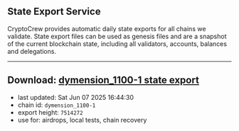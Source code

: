 ## State Export Service
CryptoCrew provides automatic daily state exports for all chains we validate. State export files can be used as genesis files and are a snapshot of the current blockchain state, including all validators, accounts, balances and delegations.

---
**Download: [dymension_1100-1 state export](https://dl-eu2.ccvalidators.com/SERVICE/dymension/dymension_1100-1_export_7514272.json)**
---

- last updated: Sat Jun 07 2025 16:44:30
- chain id: `dymension_1100-1`
- export height: `7514272`
- use for: airdrops, local tests, chain recovery
